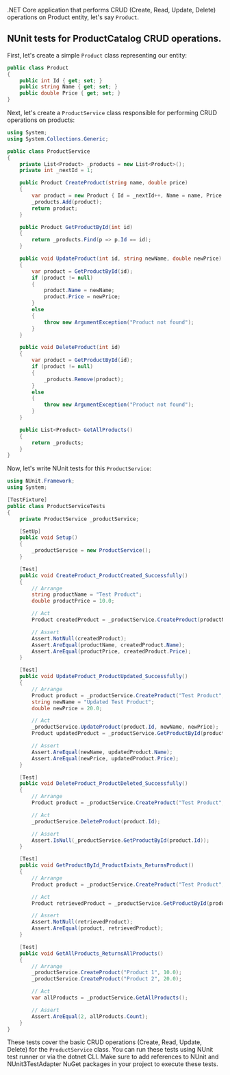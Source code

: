 .NET Core application that performs CRUD (Create, Read, Update, Delete) operations on Product entity, let's say `Product`.

## NUnit tests for ProductCatalog CRUD operations.

First, let's create a simple `Product` class representing our entity:

```csharp
public class Product
{
    public int Id { get; set; }
    public string Name { get; set; }
    public double Price { get; set; }
}
```

Next, let's create a `ProductService` class responsible for performing CRUD operations on products:

```csharp
using System;
using System.Collections.Generic;

public class ProductService
{
    private List<Product> _products = new List<Product>();
    private int _nextId = 1;

    public Product CreateProduct(string name, double price)
    {
        var product = new Product { Id = _nextId++, Name = name, Price = price };
        _products.Add(product);
        return product;
    }

    public Product GetProductById(int id)
    {
        return _products.Find(p => p.Id == id);
    }

    public void UpdateProduct(int id, string newName, double newPrice)
    {
        var product = GetProductById(id);
        if (product != null)
        {
            product.Name = newName;
            product.Price = newPrice;
        }
        else
        {
            throw new ArgumentException("Product not found");
        }
    }

    public void DeleteProduct(int id)
    {
        var product = GetProductById(id);
        if (product != null)
        {
            _products.Remove(product);
        }
        else
        {
            throw new ArgumentException("Product not found");
        }
    }

    public List<Product> GetAllProducts()
    {
        return _products;
    }
}
```

Now, let's write NUnit tests for this `ProductService`:

```csharp
using NUnit.Framework;
using System;

[TestFixture]
public class ProductServiceTests
{
    private ProductService _productService;

    [SetUp]
    public void Setup()
    {
        _productService = new ProductService();
    }

    [Test]
    public void CreateProduct_ProductCreated_Successfully()
    {
        // Arrange
        string productName = "Test Product";
        double productPrice = 10.0;

        // Act
        Product createdProduct = _productService.CreateProduct(productName, productPrice);

        // Assert
        Assert.NotNull(createdProduct);
        Assert.AreEqual(productName, createdProduct.Name);
        Assert.AreEqual(productPrice, createdProduct.Price);
    }

    [Test]
    public void UpdateProduct_ProductUpdated_Successfully()
    {
        // Arrange
        Product product = _productService.CreateProduct("Test Product", 10.0);
        string newName = "Updated Test Product";
        double newPrice = 20.0;

        // Act
        _productService.UpdateProduct(product.Id, newName, newPrice);
        Product updatedProduct = _productService.GetProductById(product.Id);

        // Assert
        Assert.AreEqual(newName, updatedProduct.Name);
        Assert.AreEqual(newPrice, updatedProduct.Price);
    }

    [Test]
    public void DeleteProduct_ProductDeleted_Successfully()
    {
        // Arrange
        Product product = _productService.CreateProduct("Test Product", 10.0);

        // Act
        _productService.DeleteProduct(product.Id);

        // Assert
        Assert.IsNull(_productService.GetProductById(product.Id));
    }

    [Test]
    public void GetProductById_ProductExists_ReturnsProduct()
    {
        // Arrange
        Product product = _productService.CreateProduct("Test Product", 10.0);

        // Act
        Product retrievedProduct = _productService.GetProductById(product.Id);

        // Assert
        Assert.NotNull(retrievedProduct);
        Assert.AreEqual(product, retrievedProduct);
    }

    [Test]
    public void GetAllProducts_ReturnsAllProducts()
    {
        // Arrange
        _productService.CreateProduct("Product 1", 10.0);
        _productService.CreateProduct("Product 2", 20.0);

        // Act
        var allProducts = _productService.GetAllProducts();

        // Assert
        Assert.AreEqual(2, allProducts.Count);
    }
}
```

These tests cover the basic CRUD operations (Create, Read, Update, Delete) for the `ProductService` class. You can run these tests using NUnit test runner or via the dotnet CLI. Make sure to add references to NUnit and NUnit3TestAdapter NuGet packages in your project to execute these tests.